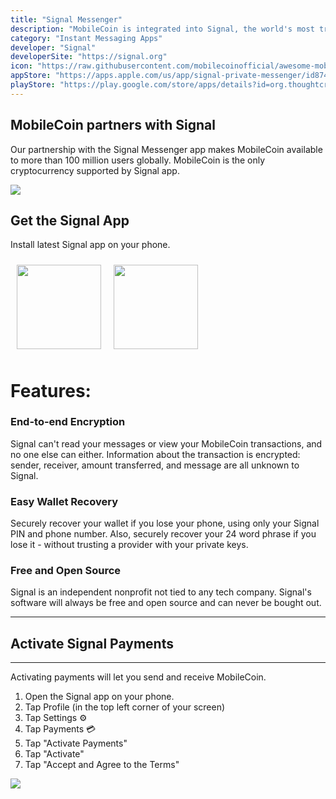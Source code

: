 ```yaml
---
title: "Signal Messenger"
description: "MobileCoin is integrated into Signal, the world's most trusted messenger with over 100 million users."
category: "Instant Messaging Apps"
developer: "Signal"
developerSite: "https://signal.org"
icon: "https://raw.githubusercontent.com/mobilecoinofficial/awesome-mobilecoin/main/directory/0000_Signal/signal.png"
appStore: "https://apps.apple.com/us/app/signal-private-messenger/id874139669"
playStore: "https://play.google.com/store/apps/details?id=org.thoughtcrime.securesms"
---
```

## MobileCoin partners with Signal

Our partnership with the Signal Messenger app makes MobileCoin available to more than 100 million users globally. MobileCoin is the only cryptocurrency supported by Signal app.

![](https://raw.githubusercontent.com/mobilecoinofficial/awesome-mobilecoin/main/directory/images/signalscreenshot.webp)

## **Get the Signal App**
Install latest Signal app on your phone.  

<a href="https://signal.org/install/" style="display: inline-flex;">
 <img src="https://developers.mobilecoin.com/native_images/appstore.svg" width="135px" style="margin:10px;" /><img src="https://developers.mobilecoin.com/native_images/playstore.png" width="135px" style="margin:10px;" />
 </a>

# Features:

### End-to-end Encryption
Signal can't read your messages or view your MobileCoin transactions, and no one else can either. Information about the transaction is encrypted: sender, receiver, amount transferred, and message are all unknown to Signal.

### Easy Wallet Recovery
Securely recover your wallet if you lose your phone, using only your Signal PIN and phone number. Also, securely recover your 24 word phrase if you lose it - without trusting a provider with your private keys.

### Free and Open Source
Signal is an independent nonprofit not tied to any tech company. Signal's software will always be free and open source and can never be bought out.

* * * * *

## Activate Signal Payments
-----------------
Activating payments will let you send and receive MobileCoin.
1. Open the Signal app on your phone.
2. Tap Profile (in the top left corner of your screen) 
3. Tap Settings ⚙️ 
4. Tap Payments 💳 
5. Tap "Activate Payments"
6. Tap "Activate"
7. Tap "Accept and Agree to the Terms"

![](https://images.squarespace-cdn.com/content/v1/624b284acc6f4b3917c9d40d/7f1400e3-a06d-47b3-b6ce-bd2a5045ab62/gif.gif?format=750w)

